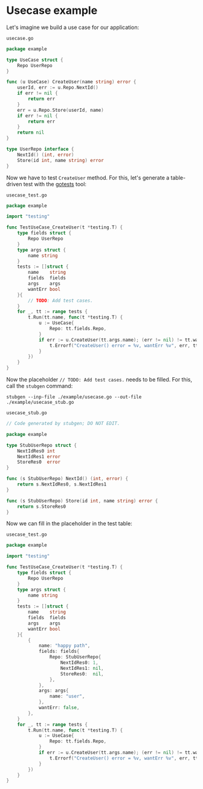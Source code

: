 # Usecase example

Let's imagine we build a use case for our application:

`usecase.go`
```go
package example

type UseCase struct {
	Repo UserRepo
}

func (u UseCase) CreateUser(name string) error {
	userId, err := u.Repo.NextId()
	if err != nil {
		return err
	}
	err = u.Repo.Store(userId, name)
	if err != nil {
		return err
	}
	return nil
}

type UserRepo interface {
	NextId() (int, error)
	Store(id int, name string) error
}

```

Now we have to test `CreateUser` method. For this,
let's generate a table-driven test with the [gotests](https://github.com/cweill/gotests) tool:

`usecase_test.go`
```go
package example

import "testing"

func TestUseCase_CreateUser(t *testing.T) {
	type fields struct {
		Repo UserRepo
	}
	type args struct {
		name string
	}
	tests := []struct {
		name    string
		fields  fields
		args    args
		wantErr bool
	}{
		// TODO: Add test cases.
	}
	for _, tt := range tests {
		t.Run(tt.name, func(t *testing.T) {
			u := UseCase{
				Repo: tt.fields.Repo,
			}
			if err := u.CreateUser(tt.args.name); (err != nil) != tt.wantErr {
				t.Errorf("CreateUser() error = %v, wantErr %v", err, tt.wantErr)
			}
		})
	}
}

```

Now the placeholder `// TODO: Add test cases.` needs to be filled. For this, call the `stubgen` command:

```shell
stubgen --inp-file ./example/usecase.go --out-file ./example/usecase_stub.go
```

`usecase_stub.go`
```go
// Code generated by stubgen; DO NOT EDIT.

package example

type StubUserRepo struct {
	NextIdRes0 int
	NextIdRes1 error
	StoreRes0  error
}

func (s StubUserRepo) NextId() (int, error) {
	return s.NextIdRes0, s.NextIdRes1
}

func (s StubUserRepo) Store(id int, name string) error {
	return s.StoreRes0
}
```

Now we can fill in the placeholder in the test table:

`usecase_test.go`
```go
package example

import "testing"

func TestUseCase_CreateUser(t *testing.T) {
	type fields struct {
		Repo UserRepo
	}
	type args struct {
		name string
	}
	tests := []struct {
		name    string
		fields  fields
		args    args
		wantErr bool
	}{
		{
			name: "happy path",
			fields: fields{
				Repo: StubUserRepo{
					NextIdRes0: 1,
					NextIdRes1: nil,
					StoreRes0:  nil,
				},
			},
			args: args{
				name: "user",
			},
			wantErr: false,
		},
	}
	for _, tt := range tests {
		t.Run(tt.name, func(t *testing.T) {
			u := UseCase{
				Repo: tt.fields.Repo,
			}
			if err := u.CreateUser(tt.args.name); (err != nil) != tt.wantErr {
				t.Errorf("CreateUser() error = %v, wantErr %v", err, tt.wantErr)
			}
		})
	}
}

```
